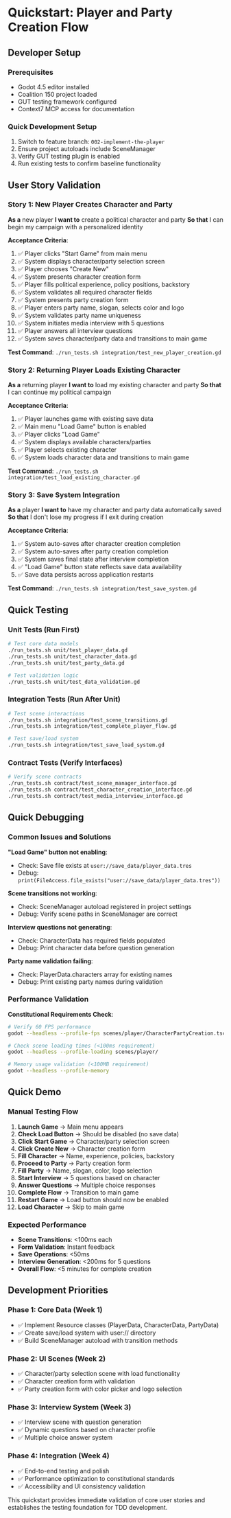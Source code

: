 # Quickstart: Player and Party Creation Flow

## Developer Setup

### Prerequisites
- Godot 4.5 editor installed
- Coalition 150 project loaded
- GUT testing framework configured
- Context7 MCP access for documentation

### Quick Development Setup
1. Switch to feature branch: `002-implement-the-player`
2. Ensure project autoloads include SceneManager
3. Verify GUT testing plugin is enabled
4. Run existing tests to confirm baseline functionality

## User Story Validation

### Story 1: New Player Creates Character and Party
**As a** new player
**I want to** create a political character and party
**So that** I can begin my campaign with a personalized identity

**Acceptance Criteria**:
1. ✅ Player clicks "Start Game" from main menu
2. ✅ System displays character/party selection screen
3. ✅ Player chooses "Create New"
4. ✅ System presents character creation form
5. ✅ Player fills political experience, policy positions, backstory
6. ✅ System validates all required character fields
7. ✅ System presents party creation form
8. ✅ Player enters party name, slogan, selects color and logo
9. ✅ System validates party name uniqueness
10. ✅ System initiates media interview with 5 questions
11. ✅ Player answers all interview questions
12. ✅ System saves character/party data and transitions to main game

**Test Command**: `./run_tests.sh integration/test_new_player_creation.gd`

### Story 2: Returning Player Loads Existing Character
**As a** returning player
**I want to** load my existing character and party
**So that** I can continue my political campaign

**Acceptance Criteria**:
1. ✅ Player launches game with existing save data
2. ✅ Main menu "Load Game" button is enabled
3. ✅ Player clicks "Load Game"
4. ✅ System displays available characters/parties
5. ✅ Player selects existing character
6. ✅ System loads character data and transitions to main game

**Test Command**: `./run_tests.sh integration/test_load_existing_character.gd`

### Story 3: Save System Integration
**As a** player
**I want to** have my character and party data automatically saved
**So that** I don't lose my progress if I exit during creation

**Acceptance Criteria**:
1. ✅ System auto-saves after character creation completion
2. ✅ System auto-saves after party creation completion
3. ✅ System saves final state after interview completion
4. ✅ "Load Game" button state reflects save data availability
5. ✅ Save data persists across application restarts

**Test Command**: `./run_tests.sh integration/test_save_system.gd`

## Quick Testing

### Unit Tests (Run First)
```bash
# Test core data models
./run_tests.sh unit/test_player_data.gd
./run_tests.sh unit/test_character_data.gd
./run_tests.sh unit/test_party_data.gd

# Test validation logic
./run_tests.sh unit/test_data_validation.gd
```

### Integration Tests (Run After Unit)
```bash
# Test scene interactions
./run_tests.sh integration/test_scene_transitions.gd
./run_tests.sh integration/test_complete_player_flow.gd

# Test save/load system
./run_tests.sh integration/test_save_load_system.gd
```

### Contract Tests (Verify Interfaces)
```bash
# Verify scene contracts
./run_tests.sh contract/test_scene_manager_interface.gd
./run_tests.sh contract/test_character_creation_interface.gd
./run_tests.sh contract/test_media_interview_interface.gd
```

## Quick Debugging

### Common Issues and Solutions

**"Load Game" button not enabling**:
- Check: Save file exists at `user://save_data/player_data.tres`
- Debug: `print(FileAccess.file_exists("user://save_data/player_data.tres"))`

**Scene transitions not working**:
- Check: SceneManager autoload registered in project settings
- Debug: Verify scene paths in SceneManager are correct

**Interview questions not generating**:
- Check: CharacterData has required fields populated
- Debug: Print character data before question generation

**Party name validation failing**:
- Check: PlayerData.characters array for existing names
- Debug: Print existing party names during validation

### Performance Validation

**Constitutional Requirements Check**:
```bash
# Verify 60 FPS performance
godot --headless --profile-fps scenes/player/CharacterPartyCreation.tscn

# Check scene loading times (<100ms requirement)
godot --headless --profile-loading scenes/player/

# Memory usage validation (<100MB requirement)
godot --headless --profile-memory
```

## Quick Demo

### Manual Testing Flow
1. **Launch Game** → Main menu appears
2. **Check Load Button** → Should be disabled (no save data)
3. **Click Start Game** → Character/party selection screen
4. **Click Create New** → Character creation form
5. **Fill Character** → Name, experience, policies, backstory
6. **Proceed to Party** → Party creation form
7. **Fill Party** → Name, slogan, color, logo selection
8. **Start Interview** → 5 questions based on character
9. **Answer Questions** → Multiple choice responses
10. **Complete Flow** → Transition to main game
11. **Restart Game** → Load button should now be enabled
12. **Load Character** → Skip to main game

### Expected Performance
- **Scene Transitions**: <100ms each
- **Form Validation**: Instant feedback
- **Save Operations**: <50ms
- **Interview Generation**: <200ms for 5 questions
- **Overall Flow**: <5 minutes for complete creation

## Development Priorities

### Phase 1: Core Data (Week 1)
- ✅ Implement Resource classes (PlayerData, CharacterData, PartyData)
- ✅ Create save/load system with user:// directory
- ✅ Build SceneManager autoload with transition methods

### Phase 2: UI Scenes (Week 2)
- ✅ Character/party selection scene with load functionality
- ✅ Character creation form with validation
- ✅ Party creation form with color picker and logo selection

### Phase 3: Interview System (Week 3)
- ✅ Interview scene with question generation
- ✅ Dynamic questions based on character profile
- ✅ Multiple choice answer system

### Phase 4: Integration (Week 4)
- ✅ End-to-end testing and polish
- ✅ Performance optimization to constitutional standards
- ✅ Accessibility and UI consistency validation

This quickstart provides immediate validation of core user stories and establishes the testing foundation for TDD development.